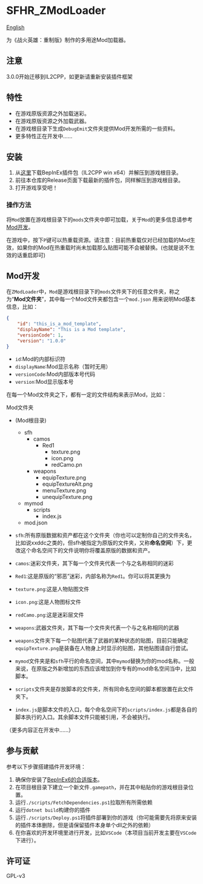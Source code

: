 # SFHR_ZModLoader

[English](./README_EN.md)

为《战火英雄：重制版》制作的多用途Mod加载器。

## 注意

3.0.0开始迁移到IL2CPP，如更新请重新安装插件框架

## 特性

- 在游戏原版资源之外加载迷彩。
- 在游戏原版资源之外加载武器。
- 在游戏根目录下生成`DebugEmit`文件夹提供Mod开发所需的一些资料。
- 更多特性正在开发中……

## 安装

1. 从[这里](https://builds.bepinex.dev/projects/bepinex_be/674/BepInEx-Unity.IL2CPP-win-x64-6.0.0-be.674%2B82077ec.zip)下载BepInEx插件包（IL2CPP win x64）并解压到游戏根目录。
2. 前往本仓库的Release页面下载最新的插件包，同样解压到游戏根目录。
3. 打开游戏享受吧！

### 操作方法

将`Mod`放置在游戏根目录下的`mods`文件夹中即可加载，关于`Mod`的更多信息请参考[Mod开发](#mod开发)。

在游戏中，按下`P`键可以热重载资源。请注意：目前热重载仅对已经加载的Mod生效，如果你的Mod在热重载时尚未加载那么贴图可能不会被替换。(也就是说不生效的话重启即可)

## Mod开发

在`ZModLoader`中，`Mod`是游戏根目录下的`mods`文件夹下的任意文件夹，称之为“**Mod文件夹**”，其中每一个Mod文件夹都包含一个`mod.json`
用来说明Mod基本信息，比如：

```json
{
    "id": "this_is_a_mod_template",
    "displayName": "This is a Mod template",
    "versionCode": 1,
    "version": "1.0.0"
}
```

- `id`:Mod的内部标识符
- `displayName`:Mod显示名称（暂时无用）
- `versionCode`:Mod内部版本号代码
- `version`:Mod显示版本号

在每一个Mod文件夹之下，都有一定的文件结构来表示Mod，比如：

Mod文件夹
- (Mod根目录)
  - sfh
    - camos
      - Red1
        - texture.png
        - icon.png
        - redCamo.pn
    - weapons
      - equipTexture.png
      - equipTextureAlt.png
      - menuTexture.png
      - unequipTexture.png
  - mymod
    - scripts
      - index.js
  - mod.json

- `sfh`:所有原版数据和资产都在这个文件夹（你也可以定制你自己的文件夹名，比如说xxddc之类的，但sfh被指定为原版的文件夹，又称**命名空间**）下，更改这个命名空间下的文件说明你将覆盖原版的数据和资产。
- `camos`:迷彩文件夹，其下每一个文件夹代表一个与之名称相同的迷彩
- `Red1`:这是原版的“邪恶”迷彩，内部名称为`Red1`。你可以将其更换为
- `texture.png`:这是人物贴图文件
- `icon.png`:这是人物图标文件
- `redCamo.png`:这是迷彩层文件
- `weapons`:武器文件夹，其下每一个文件夹代表一个与之名称相同的武器
- `weapons`文件夹下每一个贴图代表了武器的某种状态的贴图，目前只能确定`equipTexture.png`是装备在人物身上时显示的贴图，其他贴图请自行尝试。
- `mymod`文件夹是和`sfh`平行的命名空间，其中`mymod`替换为你的mod名称。一般来说，在原版之外新增加的东西应该增加到你专有的mod命名空间当中，比如脚本。
- `scripts`文件夹是存放脚本的文件夹，所有同命名空间的脚本都放置在此文件夹下。
- `index.js`是脚本文件的入口，每个命名空间下的`scripts/index.js`都是各自的脚本执行的入口。其余脚本文件只能被引用，不会被执行。

（更多内容正在开发中……）

## 参与贡献

参考以下步骤搭建插件开发环境：

1. 确保你安装了[BepInEx6的合适版本]((https://builds.bepinex.dev/projects/bepinex_be/674/BepInEx-Unity.IL2CPP-win-x64-6.0.0-be.674%2B82077ec.zip))。
2. 在项目根目录下建立一个新文件`.gamepath`，并在其中粘贴你的游戏根目录位置。
3. 运行`./scripts/FetchDependencies.ps1`拉取所有所需依赖
4. 运行`dotnet build`构建你的插件
5. 运行`./scripts/Deploy.ps1`将插件部署到你的游戏（你可能需要先将原来安装的插件本体删除，但是请保留插件本身单个dll之外的依赖）
6. 在你喜欢的开发环境里进行开发，比如`VSCode`（本项目当前开发主要在`VSCode`下进行）。

## 许可证

GPL-v3